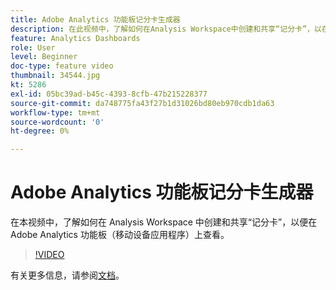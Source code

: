 ```yaml
---
title: Adobe Analytics 功能板记分卡生成器
description: 在此视频中，了解如何在Analysis Workspace中创建和共享“记分卡”，以在Adobe Analytics功能板（移动设备应用程序）上查看。
feature: Analytics Dashboards
role: User
level: Beginner
doc-type: feature video
thumbnail: 34544.jpg
kt: 5286
exl-id: 05bc39ad-b45c-4393-8cfb-47b215228377
source-git-commit: da748775fa43f27b1d31026bd80eb970cdb1da63
workflow-type: tm+mt
source-wordcount: '0'
ht-degree: 0%

---
```


# Adobe Analytics 功能板记分卡生成器

在本视频中，了解如何在 Analysis Workspace 中创建和共享“记分卡”，以便在 Adobe Analytics 功能板（移动设备应用程序）上查看。

>[!VIDEO](https://video.tv.adobe.com/v/34544/?quality=12)

有关更多信息，请参阅[文档](https://experienceleague.adobe.com/docs/analytics/analyze/mobapp/home.html?lang=zh-Hans)。
